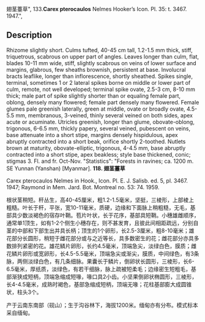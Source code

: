 翅茎薹草",
133.**Carex pterocaulos** Nelmes Hooker’s Icon. Pl. 35: t. 3467. 1947.",

## Description
Rhizome slightly short. Culms tufted, 40-45 cm tall, 1.2-1.5 mm thick, stiff, triquetrous, scabrous on upper part of angles. Leaves longer than culm, flat, blades 10-11 mm wide, stiff, slightly scabrous on veins of lower surface and margins, glabrous, few sheaths brownish, persistent at base. Involucral bracts leaflike, longer than inflorescence, shortly sheathed. Spikes single, terminal, sometimes 1 or 2 lateral spikes borne on middle or lower part of culm, remote, not well developed; terminal spike ovate, 2.5-3 cm, 8-10 mm thick; male part of spike slightly shorter than or equaling female part, oblong, densely many flowered; female part densely many flowered. Female glumes pale greenish laterally, green at middle, ovate or broadly ovate, 4.5-5.5 mm, membranous, 3-veined, thinly several veined on both sides, apex acute or acuminate. Utricles greenish, longer than glume, obovate-oblong, trigonous, 6-6.5 mm, thickly papery, several veined, pubescent on veins, base attenuate into a short stipe, margins densely hispidulous, apex abruptly contracted into a short beak, orifice shortly 2-toothed. Nutlets brown at maturity, obovate-elliptic, trigonous, 4-4.5 mm, base abruptly contracted into a short stipe, apex beakless; style base thickened, conic; stigmas 3. Fl. and fr. Oct-Nov.
  "Statistics": "Forests in ravines; ca. 1200 m. SE Yunnan (Yanshan) [Myanmar].
**118. 翅茎薹草**

Carex pterocaulos Nelmes in Hook., Icon. Pl. E. J. Salisb. ed. 5, pl. 3467. 1947; Raymond in Mem. Jard. Bot. Montreal no. 53: 74. 1959.

根状茎稍短。秆丛生，高40-45厘米，粗1.2-1.5毫米，坚挺，三棱形，上部棱上粗糙。叶长于秆，平张，宽10-11毫米，质硬，边缘和下面脉上稍粗糙，无毛，基部具少数淡褐色的宿存叶鞘。苞片叶状，长于花序，基部具短鞘。小穗雄雌顺序，通常单1顶生，如有1-2个侧生小穗存在，则不甚发育，且彼此间相距疏远，分别自茎的中部和下部生出并具长柄；顶生的1个卵形，长2.5-3厘米，粗8-10毫米；雄花部分长圆形，稍短于雌花部分或与之近等长，具多数密生的花；雌花部分亦具多数排列紧密的花。雄花鳞片卵形，长约4.5毫米，顶端急尖，淡绿白色，膜质；雌花鳞片卵形或宽卵形，长4.5-5.5毫米，顶端急尖或渐尖，膜质，中间绿色，有3条脉，两侧淡绿白色，有几条细脉。果囊长于鳞片，倒卵状长圆形，三棱形，长6-6.5毫米，厚纸质，淡绿色，有若干细脉，脉上疏被短柔毛；边缘密生短粗毛，基部渐狭成短柄，顶端急缩成短喙，喙口具2小齿。小坚果倒卵状椭圆形，三棱形，长4-4.5毫米，成熟时褐色，基部急缩成短柄，顶端无喙；花柱基部膨大成圆锥状，柱头3个。

产于云南东南部（砚山）；生于沟谷林下，海拔1200米。缅甸亦有分布。模式标本采自缅甸。
